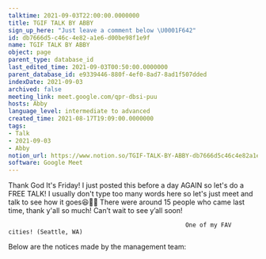 ```yaml
---
talktime: 2021-09-03T22:00:00.0000000
title: TGIF TALK BY ABBY
sign_up_here: "Just leave a comment below \U0001F642"
id: db7666d5-c46c-4e82-a1e6-d00be98f1e9f
name: TGIF TALK BY ABBY
object: page
parent_type: database_id
last_edited_time: 2021-09-03T00:50:00.0000000
parent_database_id: e9339446-880f-4ef0-8ad7-8ad1f507dded
indexDate: 2021-09-03
archived: false
meeting_link: meet.google.com/qpr-dbsi-puu
hosts: Abby
language_level: intermediate to advanced
created_time: 2021-08-17T19:09:00.0000000
tags:
- Talk
- 2021-09-03
- Abby
notion_url: https://www.notion.so/TGIF-TALK-BY-ABBY-db7666d5c46c4e82a1e6d00be98f1e9f
software: Google Meet
---
```


Thank God It's Friday! I just posted this before a day AGAIN so let's do a FREE TALK!
I usually don't type too many words here so let's just meet and talk to see how it goes😆👍🏻
There were around 15 people who came last time, thank y'all so much!
Can’t wait to see y’all soon!




                                                      One of my FAV cities! (Seattle, WA)







Below are the notices made by the management team: 


